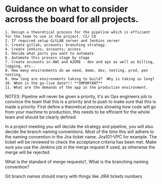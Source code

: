 # Guidance on what to consider across the board for all projects.

	1. Design a theoretical process for the pipeline which is efficient for the team to use in the project. CI/ CD
	2. If required setup GitLAB server and Jenkins server
	3. Create gitlab; accounts; branching strategy.
	4. Create jenkins; accounts; access
	5. Decide what parts you want to automate
	6. Automate this process stage by stage
	7. Create accounts in AWS and AZURE - dev and ops as well as billing, logging, etc..
	8. How many environments do we need, demo, dev, testing, prod, pen testing.
	9. How long are environments taking to build?  Why is taking so long?
	10. When is the go-live date?!! **IMPORTANT**
	11. What are the demands of the app in the production environment.  
	
NOTES:
Pipeline will never be given a priority, it's an Ops engineers job to convince the team that this is a priority and to push to make sure that this is made a priority.
First define a theoretical process showing how code will go from your machine to production, this needs to be efficient for the whole team and should be clearly defined.

In a project meeting you will decide the strategy and pipeline, you will also decide the branch naming conventions.
Most of the time this will adhere to the naming convention in the Jira ticket name. Jira101-VPC for example.
The ticket will be reviewed to check the acceptance criteria has been met.
Make sure you use the Jenkins job in the merge request if used, as otherwise the merge will be rejected.

What is the standard of merge requests?, What is the branching naming convention?

Git branch names should marry with things like JIRA tickets numbers
